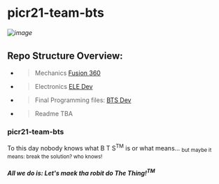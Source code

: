 # picr21-team-bts
###### ![image](https://user-images.githubusercontent.com/30321314/132842864-88c2c4f2-6b53-4bf2-b4de-b94aaf28764a.png)
## Repo Structure Overview:
- > Mechanics [Fusion 360]([https://a360.co/3uxbIpR)
- > Electronics [ELE Dev](https://github.com/ut-robotics/picr21-team-bts/tree/main/Electronics)
- > Final Programming files: [BTS Dev](https://github.com/ut-robotics/picr21-team-bts/tree/main/BTS%20dev)
- > Readme TBA

### picr21-team-bts
To this day nobody knows what B T S<sup>TM</sup> is or what means... 
<sub>but maybe it means: break the solution? who knows!</sub>
##### All we do is: Let's maek tha robit do The Thing!<sup>TM</sup>
